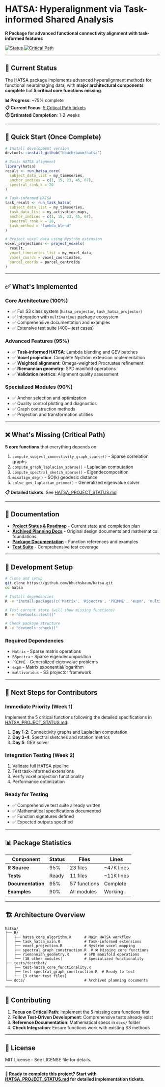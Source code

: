 # HATSA: Hyperalignment via Task-informed Shared Analysis

**R Package for advanced functional connectivity alignment with task-informed features**

[![Status](https://img.shields.io/badge/Status-75%25%20Complete-orange)](./HATSA_PROJECT_STATUS.md)
[![Critical Path](https://img.shields.io/badge/Critical%20Path-5%20Functions-red)](./HATSA_PROJECT_STATUS.md#critical-path-to-completion)

---

## 🎯 **Current Status**

The HATSA package implements advanced hyperalignment methods for functional neuroimaging data, with **major architectural components complete** but **5 critical core functions missing**.

**📊 Progress**: ~75% complete  
**📋 Current Focus**: [5 Critical Path tickets](./HATSA_PROJECT_STATUS.md#immediate-priorities-week-1)  
**⏱️ Estimated Completion**: 1-2 weeks  

---

## 🚀 **Quick Start (Once Complete)**

```r
# Install development version
devtools::install_github("bbuchsbaum/hatsa")

# Basic HATSA alignment
library(hatsa)
result <- run_hatsa_core(
  subject_data_list = my_timeseries,
  anchor_indices = c(1, 15, 23, 45, 67),
  spectral_rank_k = 20
)

# Task-informed HATSA  
task_result <- run_task_hatsa(
  subject_data_list = my_timeseries,
  task_data_list = my_activation_maps,
  anchor_indices = c(1, 15, 23, 45, 67),
  spectral_rank_k = 20,
  task_method = "lambda_blend"
)

# Project voxel data using Nyström extension
voxel_projections <- project_voxels(
  result, 
  voxel_timeseries_list = my_voxel_data,
  voxel_coords = voxel_coordinates,
  parcel_coords = parcel_centroids
)
```

---

## ✅ **What's Implemented**

### **Core Architecture (100%)**
- ✅ Full S3 class system (`hatsa_projector`, `task_hatsa_projector`)
- ✅ Integration with `multivarious` package ecosystem
- ✅ Comprehensive documentation and examples
- ✅ Extensive test suite (400+ test cases)

### **Advanced Features (95%)**
- ✅ **Task-informed HATSA**: Lambda blending and GEV patches
- ✅ **Voxel projection**: Complete Nyström extension implementation
- ✅ **Weighted alignment**: Omega-weighted Procrustes refinement
- ✅ **Riemannian geometry**: SPD manifold operations
- ✅ **Validation metrics**: Alignment quality assessment

### **Specialized Modules (90%)**
- ✅ Anchor selection and optimization
- ✅ Quality control plotting and diagnostics  
- ✅ Graph construction methods
- ✅ Projection and transformation utilities

---

## ❌ **What's Missing (Critical Path)**

**5 core functions** that everything depends on:

1. `compute_subject_connectivity_graph_sparse()` - Sparse correlation graphs
2. `compute_graph_laplacian_sparse()` - Laplacian computation  
3. `compute_spectral_sketch_sparse()` - Eigendecomposition
4. `misalign_deg()` - SO(k) geodesic distance
5. `solve_gev_laplacian_primme()` - Generalized eigenvalue solver

**📋 Detailed tickets**: See [HATSA_PROJECT_STATUS.md](./HATSA_PROJECT_STATUS.md)

---

## 📖 **Documentation**

- **[Project Status & Roadmap](./HATSA_PROJECT_STATUS.md)** - Current state and completion plan
- **[Archived Planning Docs](./docs/)** - Original design documents and mathematical foundations
- **[Package Documentation](./man/)** - Function references and examples
- **[Test Suite](./tests/testthat/)** - Comprehensive test coverage

---

## 🔧 **Development Setup**

```bash
# Clone and setup
git clone https://github.com/bbuchsbaum/hatsa.git
cd hatsa

# Install dependencies
R -e "install.packages(c('Matrix', 'RSpectra', 'PRIMME', 'expm', 'multivarious'))"

# Test current state (will show missing functions)
R -e "devtools::test()"

# Check package structure
R -e "devtools::check()"
```

### **Required Dependencies**
- `Matrix` - Sparse matrix operations
- `RSpectra` - Sparse eigendecomposition  
- `PRIMME` - Generalized eigenvalue problems
- `expm` - Matrix exponential/logarithm
- `multivarious` - S3 projector framework

---

## 🎯 **Next Steps for Contributors**

### **Immediate Priority (Week 1)**
Implement the 5 critical functions following the detailed specifications in [HATSA_PROJECT_STATUS.md](./HATSA_PROJECT_STATUS.md):

1. **Day 1-2**: Connectivity graphs and Laplacian computation
2. **Day 3-4**: Spectral sketches and rotation metrics  
3. **Day 5**: GEV solver

### **Integration Testing (Week 2)**
1. Validate full HATSA pipeline
2. Test task-informed extensions
3. Verify voxel projection functionality
4. Performance optimization

### **Ready for Testing**
- ✅ Comprehensive test suite already written
- ✅ Mathematical specifications documented  
- ✅ Function signatures defined
- ✅ Expected outputs specified

---

## 📊 **Package Statistics**

| Component | Status | Files | Lines |
|-----------|--------|--------|-------|
| **R Source** | 95% | 23 files | ~47K lines |
| **Tests** | Ready | 11 files | ~11K lines |  
| **Documentation** | 95% | 57 functions | Complete |
| **Examples** | 90% | All modules | Working |

---

## 🏗️ **Architecture Overview**

```
hatsa/
├── R/
│   ├── hatsa_core_algorithm.R      # Main HATSA workflow
│   ├── task_hatsa_main.R           # Task-informed extensions  
│   ├── voxel_projection.R          # Nyström voxel mapping
│   ├── spectral_graph_construction.R  # ❌ Missing core functions
│   ├── riemannian_geometry.R       # SPD manifold operations
│   └── [18 other modules]          # Specialized functionality
├── tests/testthat/
│   ├── test-hatsa_core_functionality.R
│   ├── test-spectral_graph_construction.R  # Ready to test
│   └── [9 other test files]
└── docs/                           # Archived planning documents
```

---

## 🤝 **Contributing**

1. **Focus on Critical Path**: Implement the 5 missing core functions first
2. **Follow Test-Driven Development**: Comprehensive tests already exist
3. **Reference Documentation**: Mathematical specs in `docs/` folder
4. **Check Integration**: Ensure functions work with existing S3 methods

---

## 📜 **License**

MIT License - See LICENSE file for details.

---

**🎯 Ready to complete this project? Start with [HATSA_PROJECT_STATUS.md](./HATSA_PROJECT_STATUS.md) for detailed implementation tickets.** 